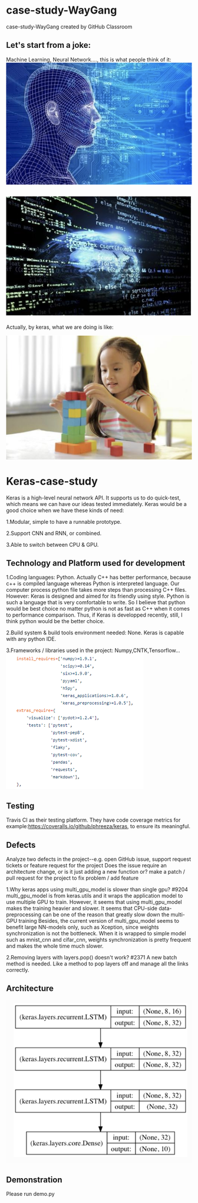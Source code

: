 # case-study-WayGang
case-study-WayGang created by GitHub Classroom

Let's start from a joke:
-----
Machine Learning, Neural Network...., this is what people think of it:
![image](https://github.com/ec500-software-engineering/case-study-WayGang/blob/master/machine1.jpeg)


![image](https://github.com/ec500-software-engineering/case-study-WayGang/blob/master/machine2.png)
-----







Actually, by keras, what we are doing is like:





![image](https://github.com/ec500-software-engineering/case-study-WayGang/blob/master/mysight.png)

Keras-case-study
=====
Keras is a high-level neural network API. It supports us to do quick-test, 
which means we can have our ideas tested immediately.
Keras would be a good choice when we have these kinds of need:

1.Modular, simple to have a runnable prototype.

2.Support CNN and RNN, or combined.

3.Able to switch between CPU & GPU.



Technology and Platform used for development
-----------------------------------
1.Coding languages: Python. 
Actually C++ has better performance, because c++ is compiled language whereas 
Python is interpreted language. Our computer process python file takes more steps than processing C++ files.
However:
Keras is designed and aimed for its friendly using style. 
Python is such a language that is very comfortable to write. 
So I believe that python would be best choice no matter python is 
not as fast as C++ when it comes to performance comparison.
Thus, if Keras is developped recently, still, I think python would be the better choice.

2.Build system & build tools environment needed: None.
Keras is capable with any python IDE.

3.Frameworks / libraries used in the project: Numpy,CNTK,Tensorflow...
![image](https://github.com/ec500-software-engineering/case-study-WayGang/blob/master/Install_Requirements_Keras.png)


Testing
-----------------------------------
Travis CI as their testing platform. 
They have code coverage metrics for example:https://coveralls.io/github/phreeza/keras, 
to ensure its meaningful.





Defects
-----------------------------------
Analyze two defects in the project--e.g. open GitHub issue, support request tickets or feature request for the project
Does the issue require an architecture change, or is it just adding a new function or?
 make a patch / pull request for the project to fix problem / add feature

1.Why keras apps using multi_gpu_model is slower than single gpu? #9204
multi_gpu_model is from keras.utils and it wraps the application model to use multiple GPU to train. However, it seems that using multi_gpu_model makes the training heavier and slower.
It seems that CPU-side data-preprocessing can be one of the reason that greatly slow down the multi-GPU training
Besides, the current version of multi_gpu_model seems to benefit large NN-models only, such as Xception, since weights synchronization is not the bottleneck. When it is wrapped to simple model such as mnist_cnn and cifar_cnn, weights synchronization is pretty frequent and makes the whole time much slower.

2.Removing layers with layers.pop() doesn't work? #2371
A new batch method is needed. Like a method to pop layers off and manage all the links correctly.


Architecture
---------------------------------


![image](https://github.com/ec500-software-engineering/case-study-WayGang/blob/master/StackedLSTM.png)


Demonstration
-----------------------------------
Please run demo.py
